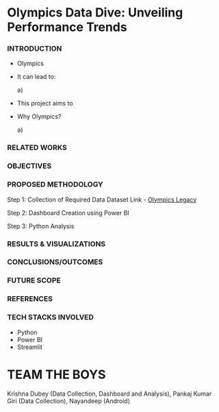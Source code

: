 # Olympics Data Dive: Unveiling Performance Trends

### INTRODUCTION
- Olympics
   
- It can lead to:
  
  a) 
   
- This project aims to 
   
- Why Olympics?
  
  a) 

### RELATED WORKS


### OBJECTIVES


### PROPOSED METHODOLOGY
Step 1: Collection of Required Data
Dataset Link - <a href="https://www.kaggle.com/datasets/krishd123/olympics-legacy-1896-2020" target="_blank">Olympics Legacy</a>

Step 2: Dashboard Creation using Power BI

Step 3: Python Analysis


### RESULTS & VISUALIZATIONS


### CONCLUSIONS/OUTCOMES


### FUTURE SCOPE


### REFERENCES


### TECH STACKS INVOLVED
- Python
- Power BI
- Streamlit

# TEAM THE BOYS
Krishna Dubey (Data Collection, Dashboard and Analysis), Pankaj Kumar Giri (Data Collection), Nayandeep (Android)
